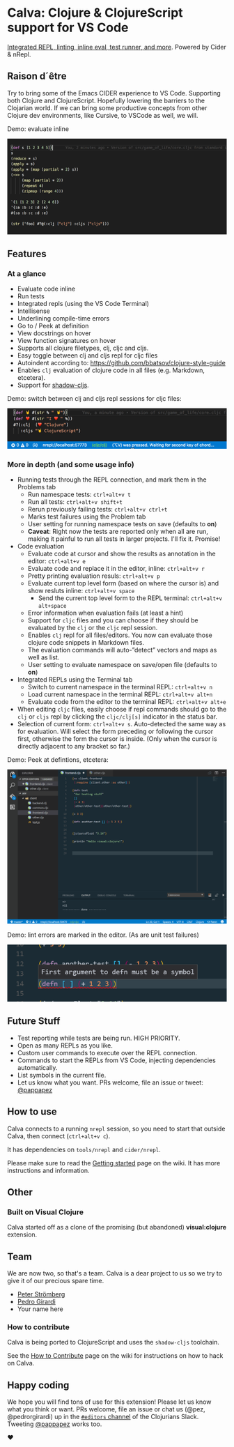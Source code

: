 # Calva: Clojure & ClojureScript support for VS Code

[Integrated REPL, linting, inline eval, test runner, and more](https://marketplace.visualstudio.com/items?itemName=cospaia.clojure4vscode). Powered by Cider & nRepl.


## Raison d´être

Try to bring some of the Emacs CIDER experience to VS Code. Supporting both Clojure and ClojureScript. Hopefully lowering the barriers to the Clojarian world. If we can bring some productive concepts from other Clojure dev environments, like Cursive, to VSCode as well, we will.

Demo: evaluate inline

![Annotate clojure code evaluation!](assets/howto/evaluate.gif)

## Features

### At a glance
- Evaluate code inline
- Run tests
- Integrated repls (using the VS Code Terminal)
- Intellisense
- Underlining compile-time errors
- Go to / Peek at definition
- View docstrings on hover
- View function signatures on hover
- Supports all clojure filetypes, clj, cljc and cljs.
- Easy toggle between clj and cljs repl for cljc files
- Autoindent according to: https://github.com/bbatsov/clojure-style-guide
- Enables `clj` evaluation of clojure code in all files (e.g. Markdown, etcetera).
- Support for [shadow-cljs](http://shadow-cljs.org).

Demo: switch between clj and cljs repl sessions for cljc files:

![CLJC repl switching](/assets/howto/cljc-clj-cljs.gif)

### More in depth (and some usage info)
- Running tests through the REPL connection, and mark them in the Problems tab
  - Run namespace tests: `ctrl+alt+v t`
  - Run all tests: `ctrl+alt+v shift+t`
  - Rerun previously failing tests: `ctrl+alt+v ctrl+t`
  - Marks test failures using the Problem tab
  - User setting for running namespace tests on save (defaults to **on**)
  - **Caveat**: Right now the tests are reported only when all are run, making it painful to run all tests in larger projects. I'll fix it. Promise!
- Code evaluation
  - Evaluate code at cursor and show the results as annotation in the editor: `ctrl+alt+v e`
  - Evaluate code and replace it in the editor, inline: `ctrl+alt+v r`
  - Pretty printing evaluation resuls: `ctrl+alt+v p`
  - Evaluate current top level form (based on where the cursor is) and show resluts inline: `ctrl+alt+v space`
    - Send the current top level form to the REPL terminal: `ctrl+alt+v alt+space`
  - Error information when evaluation fails (at least a hint)
  - Support for `cljc` files and you can choose if they should be evaluated by the `clj` or the `cljc` repl session.
  - Enables `clj` repl for all files/editors. You now can evaluate those clojure code snippets in Markdown files.
  - The evaluation commands will auto-”detect” vectors and maps as well as list.
  - User setting to evaluate namespace on save/open file (defaults to **on**)
- Integrated REPLs using the Terminal tab
  - Switch to current namespace in the terminal REPL: `ctrl+alt+v n`
  - Load current namespace in the terminal REPL: `ctrl+alt+v alt+n`
  - Evaluate code from the editor to the terminal REPL: `ctrl+alt+v alt+e`
- When editing `cljc` files, easily choose if repl commands should go to the `clj` or `cljs` repl by clicking the `cljc/clj[s]` indicator in the status bar.
- Selection of current form: `ctrl+alt+v s`. Auto-detected the same way as for evaluation. Will select the form preceding or following the cursor first, otherwise the form the cursor is inside. (Only when the cursor is directly adjacent to any bracket so far.)

Demo: Peek at defintions, etcetera:

![Features](/assets/howto/features.gif)

Demo: lint errors are marked in the editor. (As are unit test failures)

![underline error](/assets/howto/error.png)


## Future Stuff

* Test reporting while tests are being run. HIGH PRIORITY.
* Open as many REPLs as you like.
* Custom user commands to execute over the REPL connection.
* Commands to start the REPLs from VS Code, injecting dependencies automatically.
* List symbols in the current file.
* Let us know what you want. PRs welcome, file an issue or tweet: [@pappapez](https://twitter.com/pappapez)


## How to use

Calva connects to a running `nrepl` session, so you need to start that outside Calva, then connect (`ctrl+alt+v c`).

It has dependencies on `tools/nrepl` and `cider/nrepl`.

Please make sure to read the [Getting started](https://github.com/BetterThanTomorrow/calva/wiki/Getting-Started) page on the wiki. It has more instructions and information.

## Other

### Built on Visual Clojure

Calva started off as a clone of the promising (but abandoned) **visual:clojure** extension.

## Team

We are now two, so that's a team. Calva is a dear project to us so we try to give it of our precious spare time.

* [Peter Strömberg](https://github.com/PEZ)
* [Pedro Girardi](https://github.com/pedrorgirardi)
* Your name here

### How to contribute

Calva is being ported to ClojureScript and uses the `shadow-cljs` toolchain.

See the [How to Contribute](https://github.com/BetterThanTomorrow/calva/wiki/How-to-Contribute) page on the wiki for instructions on how to hack on Calva.

## Happy coding

We hope you will find tons of use for this extension! Please let us know what you think or want. PRs welcome, file an issue or chat us (@pez, @pedrorgirardi) up in the [`#editors` channel](https://clojurians.slack.com/messages/editors/) of the Clojurians Slack. Tweeting [@pappapez](https://twitter.com/pappapez) works too.

❤️